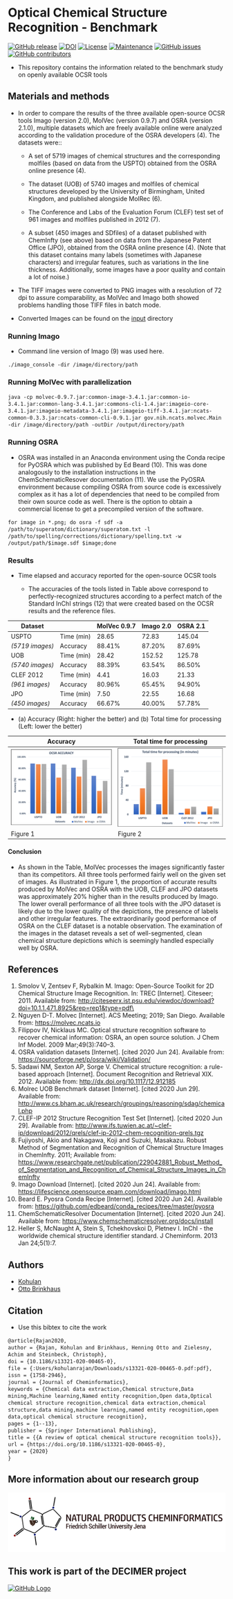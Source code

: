 # Optical Chemical Structure Recognition - Benchmark
[![GitHub release](https://img.shields.io/github/release/Kohulan/OCSR_Review.svg)](https://GitHub.com/Kohulan/OCSR_Review/releases/)
[![DOI](https://zenodo.org/badge/277765775.svg)](https://zenodo.org/badge/latestdoi/277765775)
[![License](https://img.shields.io/badge/License-MIT%202.0-blue.svg)](https://opensource.org/licenses/MIT)
[![Maintenance](https://img.shields.io/badge/Maintained%3F-yes-blue.svg)](https://GitHub.com/Kohulan/OCSR_Review/graphs/commit-activity)
[![GitHub issues](https://img.shields.io/github/issues/Kohulan/OCSR_Review.svg)](https://GitHub.com/Kohulan/OCSR_Review/issues/)
[![GitHub contributors](https://img.shields.io/github/contributors/Kohulan/OCSR_Review.svg)](https://GitHub.com/Kohulan/OCSR_Review/graphs/contributors/)


- This repository contains the information related to the benchmark study on openly available OCSR tools

## Materials and methods

- In order to compare the results of the three available open-source OCSR tools Imago (version 2.0), MolVec (version 0.9.7) and OSRA (version 2.1.0), multiple datasets which are freely available online were analyzed according to the validation procedure of the OSRA developers (4). The datasets were::

  - A set of 5719 images of chemical structures and the corresponding molfiles (based on data from the USPTO) obtained from the OSRA online presence (4). 

  - The dataset (UOB) of 5740 images and molfiles of chemical structures developed by the University of Birmingham, United Kingdom, and published alongside MolRec  (6). 

  - The Conference and Labs of the Evaluation Forum (CLEF) test set of 961 images and molfiles published in 2012 (7).

  - A subset (450 images and SDfiles) of a dataset published with ChemInfty (see above) based on data from the Japanese Patent Office (JPO), obtained from the OSRA online presence (4). (Note that this dataset contains many labels (sometimes with Japanese characters) and irregular features, such as variations in the line thickness. Additionally, some images have a poor quality and contain a lot of noise.) 

- The TIFF images were converted to PNG images with a resolution of 72 dpi to assure comparability, as MolVec and Imago both showed problems handling those TIFF files in batch mode.

- Converted Images can be found on the [input](https://github.com/Kohulan/OCSR_Review/tree/master/assets/images) directory

### Running Imago
- Command line version of Imago (9) was used here.
```
./imago_console -dir /image/directory/path
```

### Running MolVec with parallelization
```
java -cp molvec-0.9.7.jar:common-image-3.4.1.jar:common-io-3.4.1.jar:common-lang-3.4.1.jar:commons-cli-1.4.jar:imageio-core-3.4.1.jar:imageio-metadata-3.4.1.jar:imageio-tiff-3.4.1.jar:ncats-common-0.3.3.jar:ncats-common-cli-0.9.1.jar gov.nih.ncats.molvec.Main -dir /image/directory/path -outDir /output/directory/path
```

### Running OSRA

- OSRA was installed in an Anaconda environment using the Conda recipe for PyOSRA which was published by Ed Beard (10). This was done analogously to the installation instructions in the ChemSchematicResover documentation (11). We use the PyOSRA environment because compiling OSRA from source code is excessively complex as it has a lot of dependencies that need to be compiled from their own source code as well. There is the option to obtain a commercial license to get a precompiled version of the software.

```
for image in *.png; do osra -f sdf -a /path/to/superatom/dictionary/superatom.txt -l /path/to/spelling/corrections/dictionary/spelling.txt -w /output/path/$image.sdf $image;done
```

### Results

- Time elapsed and accuracy reported for the open-source OCSR tools
 
  - The accuracies of the tools listed in Table above correspond to perfectly-recognized structures according to a perfect match of the Standard InChI strings (12) that were created based on the OCSR results and the reference files.

Dataset | | MolVec 0.9.7 | Imago 2.0 | OSRA 2.1
--- | --- | --- | --- | ---
USPTO | Time (min) | 28.65 | 72.83 | 145.04
*(5719 images)* | Accuracy | 88.41% | 87.20% | 87.69%
 UOB | Time (min) | 28.42 | 152.52 | 125.78
 *(5740 images)* | Accuracy | 88.39% | 63.54% | 86.50%
CLEF 2012 | Time (min) | 4.41 | 16.03 | 21.33
*(961 images)* | Accuracy | 80.96% | 65.45% | 94.90%
JPO | Time (min) | 7.50 | 22.55 | 16.68
*(450 images)* | Accuracy | 66.67% | 40.00% | 57.78%

- (a) Accuracy (Right: higher the better) and (b) Total time for processing (Left: lower the better)

Accuracy | Total time for processing
--- | ---
![GitHub Logo](https://github.com/Kohulan/OCSR_Review/blob/master/assets/OCSR_1.png?raw=true) | ![GitHub Logo](https://github.com/Kohulan/OCSR_Review/blob/master/assets/OCSR_2.png?raw=true)
Figure 1 | Figure 2

#### Conclusion

- As shown in the Table, MolVec processes the images significantly faster than its competitors. All three tools performed fairly well on the given set of images. As illustrated in Figure 1, the proportion of accurate results produced by MolVec and OSRA with the UOB, CLEF and JPO datasets was approximately 20% higher than in the results produced by Imago. The lower overall performance of all three tools with the JPO dataset is likely due to the lower quality of the depictions, the presence of labels and other irregular features. The extraordinarily good performance of OSRA on the CLEF dataset is a notable observation. The examination of the images in the dataset reveals a set of well-segmented, clean chemical structure depictions which is seemingly handled especially well by OSRA.

## References
1.	Smolov V, Zentsev F, Rybalkin M. Imago: Open-Source Toolkit for 2D Chemical Structure Image Recognition. In: TREC [Internet]. Citeseer; 2011. Available from: http://citeseerx.ist.psu.edu/viewdoc/download?doi=10.1.1.471.8925&rep=rep1&type=pdf\
2.	Nguyen D-T. Molvec [Internet]. ACS Meeting; 2019; San Diego. Available from: https://molvec.ncats.io
3.	Filippov IV, Nicklaus MC. Optical structure recognition software to recover chemical information: OSRA, an open source solution. J Chem Inf Model. 2009 Mar;49(3):740–3.
4.	OSRA validation datasets [Internet]. [cited 2020 Jun 24]. Available from: https://sourceforge.net/p/osra/wiki/Validation/
5.  Sadawi NM, Sexton AP, Sorge V. Chemical structure recognition: a rule-based approach [Internet]. Document Recognition and Retrieval XIX. 2012. Available from: http://dx.doi.org/10.1117/12.912185
6.	Molrec UOB Benchmark dataset [Internet]. [cited 2020 Jun 29]. Available from: http://www.cs.bham.ac.uk/research/groupings/reasoning/sdag/chemical.php
7.	CLEF-IP 2012 Structure Recognition Test Set [Internet]. [cited 2020 Jun 29]. Available from: http://www.ifs.tuwien.ac.at/~clef-ip/download/2012/qrels/clef-ip-2012-chem-recognition-qrels.tgz
8.  Fujiyoshi, Akio and Nakagawa, Koji and Suzuki, Masakazu. Robust Method of Segmentation and Recognition of Chemical Structure Images in ChemInfty. 2011; Available from: https://www.researchgate.net/publication/229042881_Robust_Method_of_Segmentation_and_Recognition_of_Chemical_Structure_Images_in_ChemInfty
9.	Imago Download [Internet]. [cited 2020 Jun 24]. Available from: https://lifescience.opensource.epam.com/download/imago.html
10.	Beard E. Pyosra Conda Recipe [Internet]. [cited 2020 Jun 24]. Available from: https://github.com/edbeard/conda_recipes/tree/master/pyosra
11.	ChemSchematicResolver Documentation [Internet]. [cited 2020 Jun 24]. Available from: https://www.chemschematicresolver.org/docs/install
12.	Heller S, McNaught A, Stein S, Tchekhovskoi D, Pletnev I. InChI - the worldwide chemical structure identifier standard. J Cheminform. 2013 Jan 24;5(1):7.

## Authors 
- [Kohulan](github.com/Kohulan)
- [Otto Brinkhaus](github.com/OBrink)

## Citation
- Use this bibtex to cite the work
```
@article{Rajan2020,
author = {Rajan, Kohulan and Brinkhaus, Henning Otto and Zielesny, Achim and Steinbeck, Christoph},
doi = {10.1186/s13321-020-00465-0},
file = {:Users/kohulanrajan/Downloads/s13321-020-00465-0.pdf:pdf},
issn = {1758-2946},
journal = {Journal of Cheminformatics},
keywords = {Chemical data extraction,Chemical structure,Data mining,Machine learning,Named entity recognition,Open data,Optical chemical structure recognition,chemical data extraction,chemical structure,data mining,machine learning,named entity recognition,open data,optical chemical structure recognition},
pages = {1--13},
publisher = {Springer International Publishing},
title = {{A review of optical chemical structure recognition tools}},
url = {https://doi.org/10.1186/s13321-020-00465-0},
year = {2020}
}
```

## More information about our research group
[![GitHub Logo](https://github.com/Kohulan/DECIMER-Image-to-SMILES/blob/master/assets/CheminfGit.png?raw=true)](https://cheminf.uni-jena.de)

## This work is part of the DECIMER project
[![GitHub Logo](https://github.com/Kohulan/DECIMER-Image-to-SMILES/raw/master/assets/DECIMER.gif)](https://kohulan.github.io/Decimer-Official-Site/)
